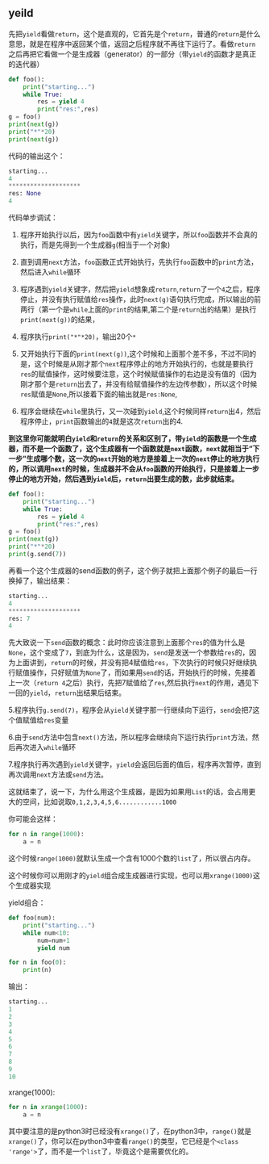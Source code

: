 ## yeild

先把`yield`看做`return`，这个是直观的，它首先是个`return`，普通的`return`是什么意思，就是在程序中返回某个值，返回之后程序就不再往下运行了。看做`return`之后再把它看做一个是生成器（generator）的一部分（带`yield`的函数才是真正的迭代器）

```python
def foo():
    print("starting...")
    while True:
        res = yield 4
        print("res:",res)
g = foo()
print(next(g))
print("*"*20)
print(next(g))
```

代码的输出这个：

```python
starting...
4
********************
res: None
4
```

代码单步调试：

1. 程序开始执行以后，因为`foo`函数中有`yield`关键字，所以`foo`函数并不会真的执行，而是先得到一个生成器`g`(相当于一个对象)

2. 直到调用`next`方法，`foo`函数正式开始执行，先执行`foo`函数中的`print`方法，然后进入`while`循环

3. 程序遇到`yield`关键字，然后把`yield`想象成`return`,`return`了一个`4`之后，程序停止，并没有执行赋值给`res`操作，此时`next(g)`语句执行完成，所以输出的前两行（第一个是`while`上面的`print`的结果,第二个是`return`出的结果）是执行`print(next(g))`的结果，

4. 程序执行`print("*"*20)`，输出20个`*`

5. 又开始执行下面的`print(next(g))`,这个时候和上面那个差不多，不过不同的是，这个时候是从刚才那个`next`程序停止的地方开始执行的，也就是要执行`res`的赋值操作，这时候要注意，这个时候赋值操作的右边是没有值的（因为刚才那个是`return`出去了，并没有给赋值操作的左边传参数），所以这个时候`res`赋值是`None`,所以接着下面的输出就是`res:None`,

6. 程序会继续在`while`里执行，又一次碰到`yield`,这个时候同样`return`出4，然后程序停止，`print`函数输出的`4`就是这次`return`出的4.

**到这里你可能就明白`yield`和`return`的关系和区别了，带`yield`的函数是一个生成器，而不是一个函数了，这个生成器有一个函数就是`next`函数，`next`就相当于“下一步”生成哪个数，这一次的`next`开始的地方是接着上一次的`next`停止的地方执行的，所以调用`next`的时候，生成器并不会从`foo`函数的开始执行，只是接着上一步停止的地方开始，然后遇到`yield`后，`return`出要生成的数，此步就结束。**

```python
def foo():
    print("starting...")
    while True:
        res = yield 4
        print("res:",res)
g = foo()
print(next(g))
print("*"*20)
print(g.send(7))
```

再看一个这个生成器的send函数的例子，这个例子就把上面那个例子的最后一行换掉了，输出结果：

```python
starting...
4
********************
res: 7
4
```

先大致说一下`send`函数的概念：此时你应该注意到上面那个`res`的值为什么是`None`，这个变成了`7`，到底为什么，这是因为，`send`是发送一个参数给`res`的，因为上面讲到，`return`的时候，并没有把4赋值给`res`，下次执行的时候只好继续执行赋值操作，只好赋值为`None`了，而如果用`send`的话，开始执行的时候，先接着上一次（`return 4`之后）执行，先把7赋值给了`res`,然后执行`next`的作用，遇见下一回的`yield`，`return`出结果后结束。

5.程序执行`g.send(7)`，程序会从`yield`关键字那一行继续向下运行，`send`会把7这个值赋值给`res`变量

6.由于`send`方法中包含`next()`方法，所以程序会继续向下运行执行`print`方法，然后再次进入`while`循环

7.程序执行再次遇到`yield`关键字，`yield`会返回后面的值后，程序再次暂停，直到再次调用`next`方法或`send`方法。

这就结束了，说一下，为什么用这个生成器，是因为如果用`List`的话，会占用更大的空间，比如说取`0,1,2,3,4,5,6............1000`

你可能会这样：

```python
for n in range(1000):
    a = n
```

这个时候`range(1000)`就默认生成一个含有1000个数的`list`了，所以很占内存。

这个时候你可以用刚才的`yield`组合成生成器进行实现，也可以用`xrange(1000)`这个生成器实现

yield组合：

```python
def foo(num):
    print("starting...")
    while num<10:
        num=num+1
        yield num

for n in foo(0):
    print(n)
```

输出：

```python
starting...
1
2
3
4
5
6
7
8
9
10
```

xrange(1000):

```python
for n in xrange(1000):
    a = n
```

其中要注意的是python3时已经没有`xrange()`了，在python3中，`range()`就是`xrange()`了，你可以在python3中查看`range()`的类型，它已经是个`<class 'range'>`了，而不是一个`list`了，毕竟这个是需要优化的。 
